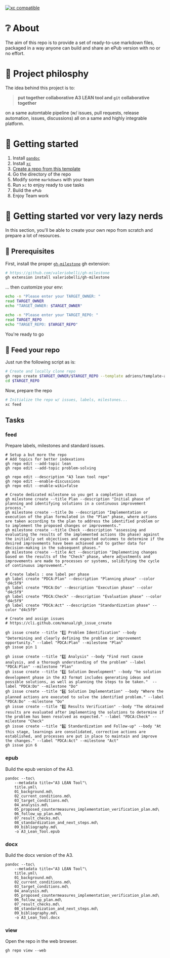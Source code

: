 [![xc compatible](https://xcfile.dev/badge.svg)](https://xcfile.dev)

# ❔ About

The aim of this repo is to provide a set of ready-to-use markdown files, packaged in a way
anyone can build and share an ePub version with no or no effort.

# 🤗 Project philosphy

The idea behind this project is to: 

> **put together collaborative A3 LEAN tool and `git` collaborative together**

on a same automtable pipeline (w/ issues, pull requests, release automation, issues, discussions) all on a same
and highly integrable platform.

# 🚀 Getting started

1. Install [`pandoc`](https://pandoc.org/installing.html)
2. Install [`xc`](https://xcfile.dev/getting-started/#installation)
3. [Create a repo from this template](https://docs.github.com/en/repositories/creating-and-managing-repositories/creating-a-repository-from-a-template)
4. Go the directory of the repo
5. Modify some `markdowns` with your team
6. Run `xc` to enjoy ready to use tasks
7. Build the `ePub`
8. Enjoy Team work

# 🦥 Getting started vor very lazy nerds

In this section, you'll be able to create your own repo from scratch and prepare a lot of resources.

## 🏁 Prerequisites

First, install the proper [`gh-milestone`](https://github.com/valeriobelli/gh-milestone) gh extension:

```sh
# https://github.com/valeriobelli/gh-milestone
gh extension install valeriobelli/gh-milestone
```

... then customize your env:

```sh
echo -n "Please enter your TARGET_OWNER: "
read TARGET_OWNER
echo "TARGET_OWNER: $TARGET_OWNER"
```

```sh
echo -n "Please enter your TARGET_REPO: "
read TARGET_REPO
echo "TARGET_REPO: $TARGET_REPO"
```

You're ready to go

## 🚀 Feed your repo

Just run the following script as is:

```sh
# Create and locally clone repo
gh repo create $TARGET_OWNER/$TARGET_REPO --template adriens/template-a3-process-problem-solving --private --clone
cd $TARGET_REPO
```

Now, prepare the repo

```sh
# Initialize the repo w/ issues, labels, milestones...
xc feed
```
## Tasks

### feed
Prepare labels, milestones and standard issues.

```shell
# Setup a but more the repo
# Add topics for better indexations
gh repo edit --add-topic lean
gh repo edit --add-topic problem-solving

gh repo edit --description "A3 lean tool repo"
gh repo edit --enable-discussions
gh repo edit --enable-wiki=false

# Create dedicated milestone so you get a completion staus
gh milestone create --title Plan --description "Initial phase of planning and identifying solutions in a continuous improvement process."
gh milestone create --title Do --description "Implementation or execution of the plan formulated in the "Plan" phase, where actions are taken according to the plan to address the identified problem or to implement the proposed changes or improvements."
gh milestone create --title Check --description "assessing and evaluating the results of the implemented actions (Do phase) against the initially set objectives and expected outcomes to determine if the desired improvements have been achieved and to gather data for decision-making in the subsequent phases."
gh milestone create --title Act --description "Implementing changes based on the results of the "Check" phase, where adjustments and improvements are made to processes or systems, solidifying the cycle of continuous improvement."

# Create labels : one label per phase
gh label create "PDCA:Plan" --description "Planning phase" --color "d4c5f9"
gh label create "PDCA:Do" --description "Execution phase" --color "d4c5f9"
gh label create "PDCA:Check" --description "Evaluation phase" --color "d4c5f9"
gh label create "PDCA:Act" --description "Standardization phase" --color "d4c5f9"

# Create and assign issues
# https://cli.github.com/manual/gh_issue_create

gh issue create --title "1️⃣ Problem Identification" --body "Determining and clearly defining the problem or improvement opportunity." --label "PDCA:Plan" --milestone "Plan"
gh issue pin 1

gh issue create --title "2️⃣ Analysis" --body "Find root cause analysis, and a thorough understanding of the problem" --label "PDCA:Plan" --milestone "Plan"
gh issue create --title "3️⃣ Solution Development" --body "he solution development phase in the A3 format includes generating ideas and possible solutions, as well as planning the steps to be taken."  --label "PDCA:Do" --milestone "Do"
gh issue create --title "4️⃣ Solution Implementation" --body "Where the planned actions are executed to solve the identified problem." --label "PDCA:Do" --milestone "Do"
gh issue create --title "5️⃣ Results Verification" --body "The obtained results are evaluated after implementing the solutions to determine if the problem has been resolved as expected." --label "PDCA:Check" --milestone "Check"
gh issue create --title "6️⃣ Standardization and Follow-up" --body "At this stage, learnings are consolidated, corrective actions are established, and processes are put in place to maintain and improve the changes." --label "PDCA:Act" --milestone "Act"
gh issue pin 6
```

### epub
Build the epub version of the A3.

```shell
pandoc --toc\
    --metadata title="A3 LEAN Tool"\
    title.yml\
    01_background.md\
    02_current_conditions.md\
    03_target_conditions.md\
    04_analysis.md\
    05_proposed_countermeasures_implementation_verification_plan.md\
    06_follow_up_plan.md\
    07_result_checks.md\
    08_standardization_and_next_steps.md\
    09_bibliography.md\
    -o A3_Lean_Tool.epub
```

### docx
Build the docx version of the A3.

```shell
pandoc --toc\
    --metadata title="A3 LEAN Tool"\
    title.yml\
    01_background.md\
    02_current_conditions.md\
    03_target_conditions.md\
    04_analysis.md\
    05_proposed_countermeasures_implementation_verification_plan.md\
    06_follow_up_plan.md\
    07_result_checks.md\
    08_standardization_and_next_steps.md\
    09_bibliography.md\
    -o A3_Lean_Tool.docx
```

### view
Open the repo in the web browser.

```shell
gh repo view --web
```
